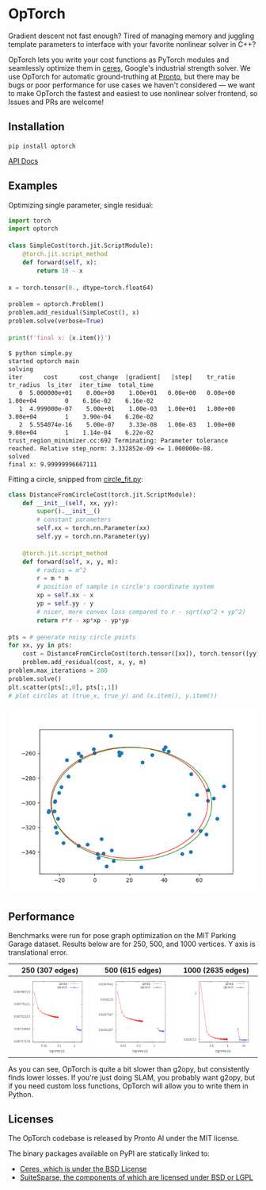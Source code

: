 # OpTorch

Gradient descent not fast enough? Tired of managing memory and juggling template parameters to interface with your favorite nonlinear solver in C++?

OpTorch lets you write your cost functions as PyTorch modules and seamlessly optimize them in [ceres](http://ceres-solver.org), Google's industrial strength solver. We use OpTorch for automatic ground-truthing at [Pronto](https://pronto.ai/), but there may be bugs or poor performance for use cases we haven't considered &mdash; we want to make OpTorch the fastest and easiest to use nonlinear solver frontend, so Issues and PRs are welcome!

## Installation

```shell
pip install optorch
```

[API Docs](https://pronto-ai.github.io/optorch/)

## Examples

Optimizing single parameter, single residual:

```python
import torch
import optorch

class SimpleCost(torch.jit.ScriptModule):
    @torch.jit.script_method
    def forward(self, x):
        return 10 - x

x = torch.tensor(0., dtype=torch.float64)

problem = optorch.Problem()
problem.add_residual(SimpleCost(), x)
problem.solve(verbose=True)

print(f'final x: {x.item()}')
```

```console
$ python simple.py
started optorch main
solving
iter      cost      cost_change  |gradient|   |step|    tr_ratio  tr_radius  ls_iter  iter_time  total_time
   0  5.000000e+01    0.00e+00    1.00e+01   0.00e+00   0.00e+00  1.00e+04        0    6.16e-02    6.16e-02
   1  4.999000e-07    5.00e+01    1.00e-03   1.00e+01   1.00e+00  3.00e+04        1    3.90e-04    6.20e-02
   2  5.554074e-16    5.00e-07    3.33e-08   1.00e-03   1.00e+00  9.00e+04        1    1.14e-04    6.22e-02
trust_region_minimizer.cc:692 Terminating: Parameter tolerance reached. Relative step_norm: 3.332852e-09 <= 1.000000e-08.
solved
final x: 9.99999996667111
```

Fitting a circle, snipped from [circle_fit.py](/examples/circle_fit.py):

```python
class DistanceFromCircleCost(torch.jit.ScriptModule):
    def __init__(self, xx, yy):
        super().__init__()
        # constant parameters
        self.xx = torch.nn.Parameter(xx)
        self.yy = torch.nn.Parameter(yy)

    @torch.jit.script_method
    def forward(self, x, y, m):
        # radius = m^2
        r = m * m
        # position of sample in circle's coordinate system
        xp = self.xx - x
        yp = self.yy - y
        # nicer, more convex loss compared to r - sqrt(xp^2 + yp^2)
        return r*r - xp*xp - yp*yp

pts = # generate noisy circle points
for xx, yy in pts:
    cost = DistanceFromCircleCost(torch.tensor([xx]), torch.tensor([yy]))
    problem.add_residual(cost, x, y, m)
problem.max_iterations = 200
problem.solve()
plt.scatter(pts[:,0], pts[:,1])
# plot circles at (true_x, true_y) and (x.item(), y.item())
```

![](/examples/results/circle_fit.png)

## Performance

Benchmarks were run for pose graph optimization on the MIT Parking Garage dataset.
Results below are for 250, 500, and 1000 vertices. Y axis is translational error.

250 (307 edges) | 500 (615 edges) | 1000 (2635 edges)
--- | --- | ---
![](/bench/plot250.png?raw=True) | ![](/bench/plot500.png?raw=True) | ![](/bench/plot1000.png?raw=True)

As you can see, OpTorch is quite a bit slower than g2opy, but consistently finds lower losses.
If you're just doing SLAM, you probably want g2opy, but if you need custom loss functions, OpTorch will
allow you to write them in Python.

## Licenses

The OpTorch codebase is released by Pronto AI under the MIT license.

The binary packages available on PyPI are statically linked to:
- [Ceres, which is under the BSD License](https://github.com/ceres-solver/ceres-solver/blob/master/LICENSE)
- [SuiteSparse, the components of which are licensed under BSD or LGPL](https://github.com/jluttine/suitesparse/blob/master/LICENSE.txt)
